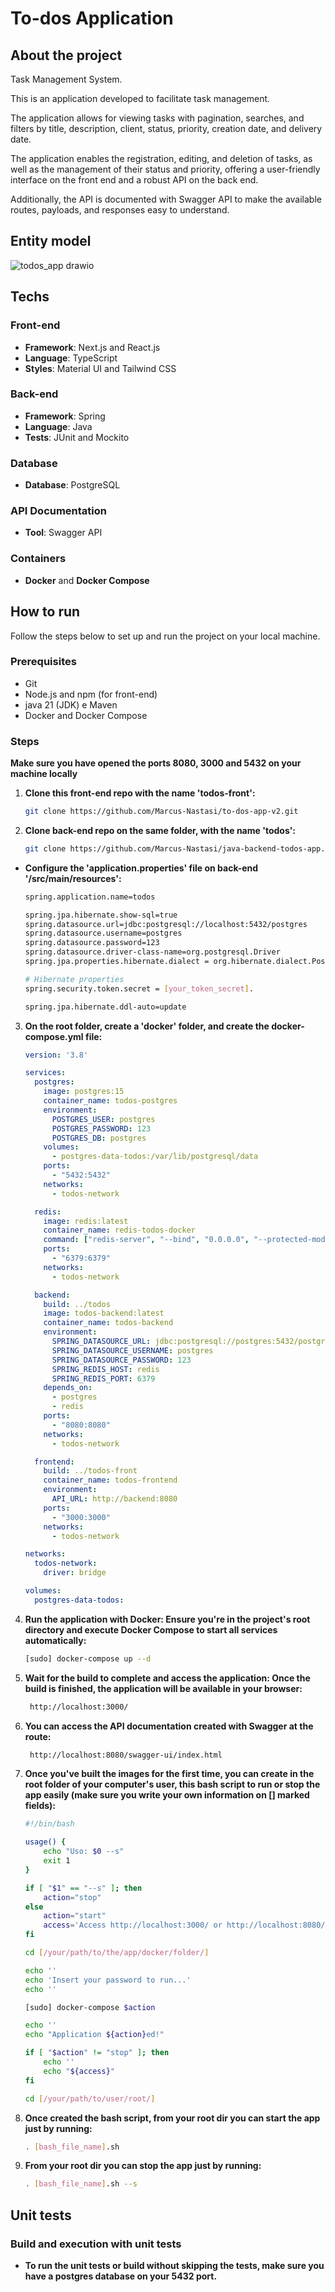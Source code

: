 # To-dos Application

## About the project

Task Management System.

This is an application developed to facilitate task management.

The application allows for viewing tasks with pagination, searches, and filters by title, description, client, status, priority, creation date, and delivery date.

The application enables the registration, editing, and deletion of tasks, as well as the management of their status and priority, offering a user-friendly interface on the front end and a robust API on the back end.

Additionally, the API is documented with Swagger API to make the available routes, payloads, and responses easy to understand.

## Entity model
![todos_app drawio](https://github.com/user-attachments/assets/4418b910-998b-4418-bd1e-23fcc7c8a7fe)

## Techs

### Front-end
- **Framework**: Next.js and React.js
- **Language**: TypeScript
- **Styles**: Material UI and Tailwind CSS

### Back-end
- **Framework**: Spring
- **Language**: Java
- **Tests**: JUnit and Mockito

### Database
- **Database**: PostgreSQL

### API Documentation
- **Tool**: Swagger API

### Containers
- **Docker** and **Docker Compose**

## How to run

Follow the steps below to set up and run the project on your local machine.

### Prerequisites

- Git
- Node.js and npm (for front-end)
- java 21 (JDK) e Maven
- Docker and Docker Compose

### Steps

**Make sure you have opened the ports 8080, 3000 and 5432 on your machine locally**

1. **Clone this front-end repo with the name 'todos-front':**
   ```bash
   git clone https://github.com/Marcus-Nastasi/to-dos-app-v2.git

2. **Clone back-end repo on the same folder, with the name 'todos':**
   ```bash
   git clone https://github.com/Marcus-Nastasi/java-backend-todos-app.git
- **Configure the 'application.properties' file on back-end '/src/main/resources':**
   ```bash
   spring.application.name=todos

   spring.jpa.hibernate.show-sql=true
   spring.datasource.url=jdbc:postgresql://localhost:5432/postgres
   spring.datasource.username=postgres
   spring.datasource.password=123
   spring.datasource.driver-class-name=org.postgresql.Driver
   spring.jpa.properties.hibernate.dialect = org.hibernate.dialect.PostgreSQLDialect
   
   # Hibernate properties
   spring.security.token.secret = [your_token_secret].
   
   spring.jpa.hibernate.ddl-auto=update
   
3. **On the root folder, create a 'docker' folder, and create the docker-compose.yml file:**
    ```yml
    version: '3.8'

    services:
      postgres:
        image: postgres:15
        container_name: todos-postgres
        environment:
          POSTGRES_USER: postgres
          POSTGRES_PASSWORD: 123
          POSTGRES_DB: postgres
        volumes:
          - postgres-data-todos:/var/lib/postgresql/data
        ports:
          - "5432:5432"
        networks:
          - todos-network

      redis:
        image: redis:latest
        container_name: redis-todos-docker
        command: ["redis-server", "--bind", "0.0.0.0", "--protected-mode", "no", "--loglevel", "debug"]
        ports:
          - "6379:6379"
        networks:
          - todos-network

      backend:
        build: ../todos
        image: todos-backend:latest
        container_name: todos-backend
        environment:
          SPRING_DATASOURCE_URL: jdbc:postgresql://postgres:5432/postgres
          SPRING_DATASOURCE_USERNAME: postgres
          SPRING_DATASOURCE_PASSWORD: 123
          SPRING_REDIS_HOST: redis
          SPRING_REDIS_PORT: 6379
        depends_on:
          - postgres
          - redis
        ports:
          - "8080:8080"
        networks:
          - todos-network

      frontend:
        build: ../todos-front
        container_name: todos-frontend
        environment:
          API_URL: http://backend:8080
        ports:
          - "3000:3000"
        networks:
          - todos-network

    networks:
      todos-network:
        driver: bridge

    volumes:
      postgres-data-todos:

4. **Run the application with Docker: Ensure you're in the project's root directory and execute Docker Compose to start all services automatically:**
    ```bash
    [sudo] docker-compose up --d

5. **Wait for the build to complete and access the application: Once the build is finished, the application will be available in your browser:**
   ```bash
    http://localhost:3000/

6. **You can access the API documentation created with Swagger at the route:**
   ```bash
    http://localhost:8080/swagger-ui/index.html
   
7. **Once you've built the images for the first time, you can create in the root folder of your computer's user, this bash script to run or stop the app easily (make sure you write your own information on [] marked fields):**
    ```bash
    #!/bin/bash
    
    usage() {
        echo "Uso: $0 --s"
        exit 1
    }
    
    if [ "$1" == "--s" ]; then
        action="stop"
    else
        action="start"
        access='Access http://localhost:3000/ or http://localhost:8080/swagger-ui/index.html'
    fi
    
    cd [/your/path/to/the/app/docker/folder/]
    
    echo ''
    echo 'Insert your password to run...'
    echo ''
    
    [sudo] docker-compose $action
    
    echo ''
    echo "Application ${action}ed!"
    
    if [ "$action" != "stop" ]; then
        echo ''
        echo "${access}"
    fi
    
    cd [/your/path/to/user/root/]

8. **Once created the bash script, from your root dir you can start the app just by running:**
    ```bash
    . [bash_file_name].sh

9. **From your root dir you can stop the app just by running:**
    ```bash
    . [bash_file_name].sh --s

## Unit tests

###  Build and execution with unit tests
- **To run the unit tests or build without skipping the tests, make sure you have a postgres database on your 5432 port.**
